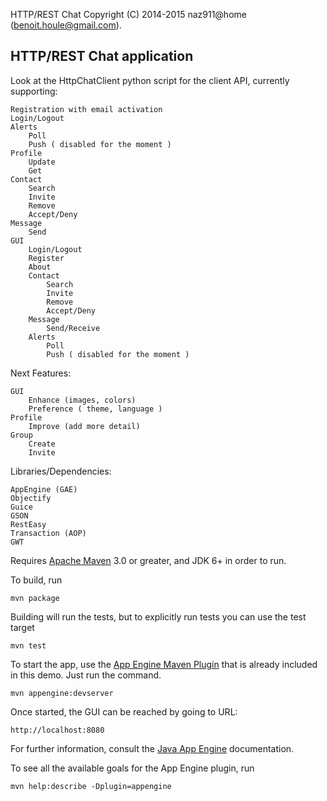 HTTP/REST Chat
Copyright (C) 2014-2015 naz911@home (benoit.houle@gmail.com).

## HTTP/REST Chat application

Look at the HttpChatClient python script for the client API, currently supporting:

    Registration with email activation
    Login/Logout
    Alerts
        Poll
        Push ( disabled for the moment )
    Profile
        Update
        Get
    Contact
        Search
        Invite
        Remove
        Accept/Deny
    Message
        Send
    GUI
        Login/Logout
        Register
        About
        Contact
            Search
            Invite
            Remove
            Accept/Deny
        Message
            Send/Receive
        Alerts
            Poll
            Push ( disabled for the moment )

Next Features:

    GUI
        Enhance (images, colors)
        Preference ( theme, language )
    Profile
        Improve (add more detail)
    Group
        Create
        Invite

Libraries/Dependencies:

    AppEngine (GAE)
    Objectify
    Guice
    GSON
    RestEasy
    Transaction (AOP)
    GWT

Requires [Apache Maven](http://maven.apache.org) 3.0 or greater, and JDK 6+ in order to run.

To build, run

    mvn package

Building will run the tests, but to explicitly run tests you can use the test target

    mvn test

To start the app, use the [App Engine Maven Plugin](http://code.google.com/p/appengine-maven-plugin/) that is already included in this demo.  Just run the command.

    mvn appengine:devserver

Once started, the GUI can be reached by going to URL:

    http://localhost:8080

For further information, consult the [Java App Engine](https://developers.google.com/appengine/docs/java/overview) documentation.

To see all the available goals for the App Engine plugin, run

    mvn help:describe -Dplugin=appengine
